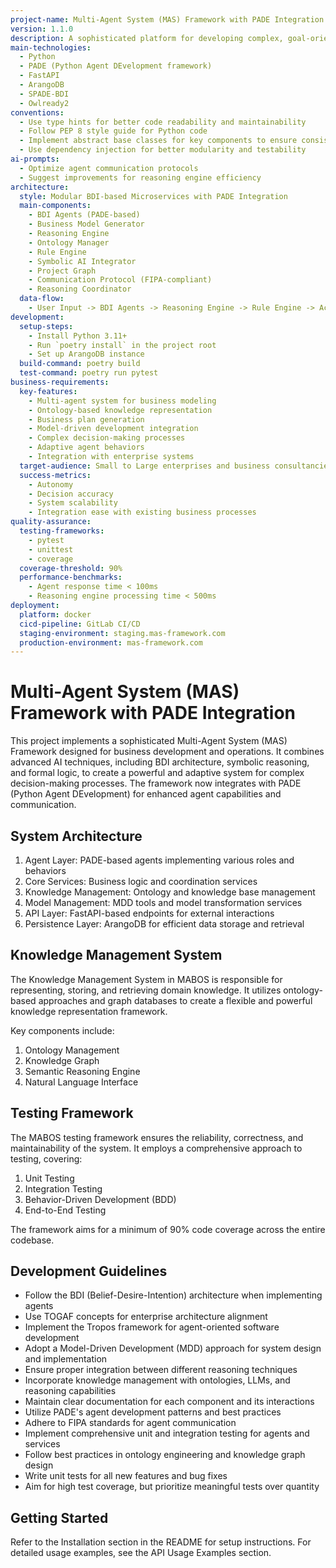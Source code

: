 ```yaml
---
project-name: Multi-Agent System (MAS) Framework with PADE Integration
version: 1.1.0
description: A sophisticated platform for developing complex, goal-oriented, BDI multi-agent systems tailored for business applications, now integrated with PADE framework
main-technologies:
  - Python
  - PADE (Python Agent DEvelopment framework)
  - FastAPI
  - ArangoDB
  - SPADE-BDI
  - Owlready2
conventions:
  - Use type hints for better code readability and maintainability
  - Follow PEP 8 style guide for Python code
  - Implement abstract base classes for key components to ensure consistency
  - Use dependency injection for better modularity and testability
ai-prompts:
  - Optimize agent communication protocols
  - Suggest improvements for reasoning engine efficiency
architecture:
  style: Modular BDI-based Microservices with PADE Integration
  main-components:
    - BDI Agents (PADE-based)
    - Business Model Generator
    - Reasoning Engine
    - Ontology Manager
    - Rule Engine
    - Symbolic AI Integrator
    - Project Graph
    - Communication Protocol (FIPA-compliant)
    - Reasoning Coordinator
  data-flow:
    - User Input -> BDI Agents -> Reasoning Engine -> Rule Engine -> Action Execution
development:
  setup-steps:
    - Install Python 3.11+
    - Run `poetry install` in the project root
    - Set up ArangoDB instance
  build-command: poetry build
  test-command: poetry run pytest
business-requirements:
  key-features:
    - Multi-agent system for business modeling
    - Ontology-based knowledge representation
    - Business plan generation
    - Model-driven development integration
    - Complex decision-making processes
    - Adaptive agent behaviors
    - Integration with enterprise systems
  target-audience: Small to Large enterprises and business consultancies
  success-metrics:
    - Autonomy 
    - Decision accuracy
    - System scalability
    - Integration ease with existing business processes
quality-assurance:
  testing-frameworks:
    - pytest
    - unittest
    - coverage
  coverage-threshold: 90%
  performance-benchmarks:
    - Agent response time < 100ms
    - Reasoning engine processing time < 500ms
deployment:
  platform: docker
  cicd-pipeline: GitLab CI/CD
  staging-environment: staging.mas-framework.com
  production-environment: mas-framework.com
---
```


# Multi-Agent System (MAS) Framework with PADE Integration

This project implements a sophisticated Multi-Agent System (MAS) Framework designed for business development and operations. It combines advanced AI techniques, including BDI architecture, symbolic reasoning, and formal logic, to create a powerful and adaptive system for complex decision-making processes. The framework now integrates with PADE (Python Agent DEvelopment) for enhanced agent capabilities and communication.

## System Architecture

1. Agent Layer: PADE-based agents implementing various roles and behaviors
2. Core Services: Business logic and coordination services
3. Knowledge Management: Ontology and knowledge base management
4. Model Management: MDD tools and model transformation services
5. API Layer: FastAPI-based endpoints for external interactions
6. Persistence Layer: ArangoDB for efficient data storage and retrieval

## Knowledge Management System

The Knowledge Management System in MABOS is responsible for representing, storing, and retrieving domain knowledge. It utilizes ontology-based approaches and graph databases to create a flexible and powerful knowledge representation framework.

Key components include:
1. Ontology Management
2. Knowledge Graph
3. Semantic Reasoning Engine
4. Natural Language Interface

## Testing Framework

The MABOS testing framework ensures the reliability, correctness, and maintainability of the system. It employs a comprehensive approach to testing, covering:

1. Unit Testing
2. Integration Testing
3. Behavior-Driven Development (BDD)
4. End-to-End Testing

The framework aims for a minimum of 90% code coverage across the entire codebase.

## Development Guidelines

- Follow the BDI (Belief-Desire-Intention) architecture when implementing agents
- Use TOGAF concepts for enterprise architecture alignment
- Implement the Tropos framework for agent-oriented software development
- Adopt a Model-Driven Development (MDD) approach for system design and implementation
- Ensure proper integration between different reasoning techniques
- Incorporate knowledge management with ontologies, LLMs, and reasoning capabilities
- Maintain clear documentation for each component and its interactions
- Utilize PADE's agent development patterns and best practices
- Adhere to FIPA standards for agent communication
- Implement comprehensive unit and integration testing for agents and services
- Follow best practices in ontology engineering and knowledge graph design
- Write unit tests for all new features and bug fixes
- Aim for high test coverage, but prioritize meaningful tests over quantity

## Getting Started

Refer to the Installation section in the README for setup instructions. For detailed usage examples, see the API Usage Examples section.